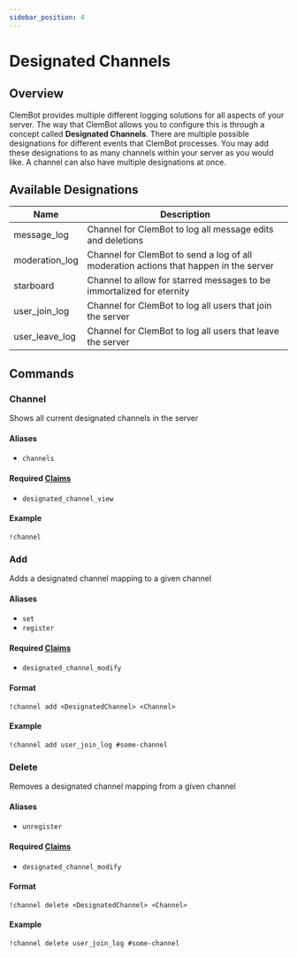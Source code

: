 ```yaml
---
sidebar_position: 4
---
```

# Designated Channels

## Overview
ClemBot provides multiple different logging solutions for all aspects of your server. 
The way that ClemBot allows you to configure this is through a concept called **Designated Channels**. 
There are multiple possible designations for different events that ClemBot processes. 
You may add these designations to as many channels within your server as you would like. 
A channel can also have multiple designations at once.

## Available Designations

| Name           | Description                                                                           |
|----------------|---------------------------------------------------------------------------------------|
| message_log    | Channel for ClemBot to log all message edits and deletions                            |
| moderation_log | Channel for ClemBot to send a log of all moderation actions that happen in the server |
| starboard      | Channel to allow for starred messages to be immortalized for eternity                 |
| user_join_log  | Channel for ClemBot to log all users that join the server                             |
| user_leave_log | Channel for ClemBot to log all users that leave the server                            |

## Commands

### Channel
Shows all current designated channels in the server

#### Aliases
* `channels`

#### Required [Claims](./Claims.md)
* `designated_channel_view`

#### Example
```
!channel
```

### Add
Adds a designated channel mapping to a given channel

#### Aliases
* `set`
* `register`

#### Required [Claims](./Claims.md)
* `designated_channel_modify`

#### Format
```
!channel add <DesignatedChannel> <Channel>
```
#### Example
```
!channel add user_join_log #some-channel
```

### Delete
Removes a designated channel mapping from a given channel

#### Aliases
* `unregister`

#### Required [Claims](./Claims.md)
* `designated_channel_modify`

#### Format
```
!channel delete <DesignatedChannel> <Channel>
```
#### Example
```
!channel delete user_join_log #some-channel
```